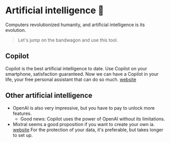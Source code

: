 # Artificial intelligence 🤖
Computers revolutionized humanity, and artificial intelligence is its evolution.
> Let's jump on the bandwagon and use this tool.
## Copilot
Copilot is the best artificial intelligence to date.
Use Copilot on your smartphone, satisfaction guaranteed.
Now we can have a Copilot in your life, your free personal assistant that can do so much. [website](https://copilot.microsoft.com/)
## Other artificial intelligence
- OpenAI is also very impressive, but you have to pay to unlock more features.
  - Good news: Copilot uses the power of OpenAI without its limitations.
- Mixtral seems a good proposition if you want to create your own ia. [website](https://mistral.ai) For the protection of your data, it's preferable, but takes longer to set up.
